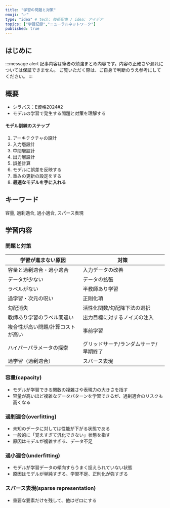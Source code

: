 ```yaml
---
title: "学習の問題と対策"
emoji: "✅"
type: "idea" # tech: 技術記事 / idea: アイデア
topics: ["学習記録","ニューラルネットワーク"]
published: true
---
```


## はじめに
:::message alert
記事内容は筆者の勉強まとめ内容です。内容の正確さや漏れについては保証できません。
ご覧いただく際は、ご自身で判断のうえ参考にしてください。
:::


## 概要
- シラバス：E資格2024#2
- モデルの学習で発生する問題と対策を理解する


#### モデル訓練のステップ
1. アーキテクチャの設計
2. 入力層設計
3. 中間層設計
4. 出力層設計
5. 誤差計算
6. モデルに誤差を反映する
7. 重みの更新の設定をする
8. **最適なモデルを手に入れる**

## キーワード
容量, 過剰適合, 過小適合, スパース表現

## 学習内容

### 問題と対策
| 学習が進まない原因 | 対策 |
| ---------------- | ---- |
| 容量と過剰適合・過小適合 | 入力データの改善 |
| データが少ない | データの拡張 |
| ラベルがない | 半教師あり学習 |
| 過学習・次元の呪い | 正則化項 |
| 勾配消失 | 活性化関数/勾配降下法の選択 |
| 教師あり学習のラベル間違い | 出力目標に対するノイズの注入 |
| 複合性が高い問題/計算コストが高い | 事前学習 |
| ハイパーパラメータの探索 | グリッドサーチ/ランダムサーチ/早期終了 |
| 過学習（過剰適合） | スパース表現 |

### 容量(capacity)
- モデルが学習できる関数の複雑さや表現力の大きさを指す
- 容量が高いほど複雑なデータパターンを学習できるが、過剰適合のリスクも高くなる

### 過剰適合(overfitting)
- 未知のデータに対しては性能が下がる状態である
- 一般的に「覚えすぎて汎化できない」状態を指す
- 原因はモデルが複雑すぎる、データ不足

### 過小適合(underfitting)
- モデルが学習データの傾向すらうまく捉えられていない状態
- 原因はモデルが単純すぎる、学習不足、正則化が強すぎる


### スパース表現(sparse representation)
- 重要な要素だけを残して、他はゼロにする